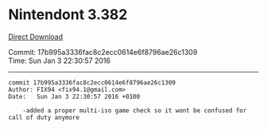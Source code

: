 # Nintendont 3.382
[Direct Download](./Nintendont.zip)

Commit: 17b995a3336fac8c2ecc0614e6f8796ae26c1309  
Time: Sun Jan 3 22:30:57 2016   

-----

```
commit 17b995a3336fac8c2ecc0614e6f8796ae26c1309
Author: FIX94 <fix94.1@gmail.com>
Date:   Sun Jan 3 22:30:57 2016 +0100

    -added a proper multi-iso game check so it wont be confused for call of duty anymore
```
